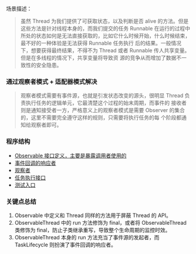 场景描述：
> 虽然 Thread 为我们提供了可获取状态，以及判断是否 alive 的方法。但是这些方法是针对线程本身的，而我们提交的任务 Runnable 
> 在运行的过程中所处的状态如何是无法直接获取的，比如它什么时候开始，什么时候结束，最不好的一种体验是无法获得 Runnable 任务执行
> 后的结果。一般情况下，想要获得最终结果，不得不为 Thread 或者 Runnable 传人共享变量。但是在多线程的情况下，共享变量将导致资
> 源的竞争从而增加了数据不一致性的安全隐患。

### 通过观察者模式 + 适配器模式解决
> 观察者模式需要有事件源，也就是引发状态改变的源头，很明显 Thread 负责执行任务的逻辑单元，它最清楚这个过程的始末周期，而事件的
> 接收者则是通知接受者一方，严格意义上的观察者模式是需要 Observer 的集合的，这里不需要完全遵守这样的规则，只需要将执行任务的每
> 个阶段都通知给观察者即可。

### 程序结构
- [Observable 接口定义，主要是暴露调用者使用的](Observable.java)
- [事件回调的响应者](TaskLifecycle.java)
- [观察者](ObservableThread.java)
- [任务执行接口](Task.java)
- [测试入口](ObservableThreadTest.java)

### 关键点总结
1. Observable 中定义和 Thread 同样的方法用于屏蔽 Thread 的 API。
2. ObservableThread 中的 run 方法修饰为 final，或者将 ObservableThread 类修饰为 final，防止子类继承重写，导致整个生命周期的监控时效。
3. ObservableThread 本身的 run 方法充当了事件源的发起者，而 TaskLifecycle 则扮演了事件回调的响应者。